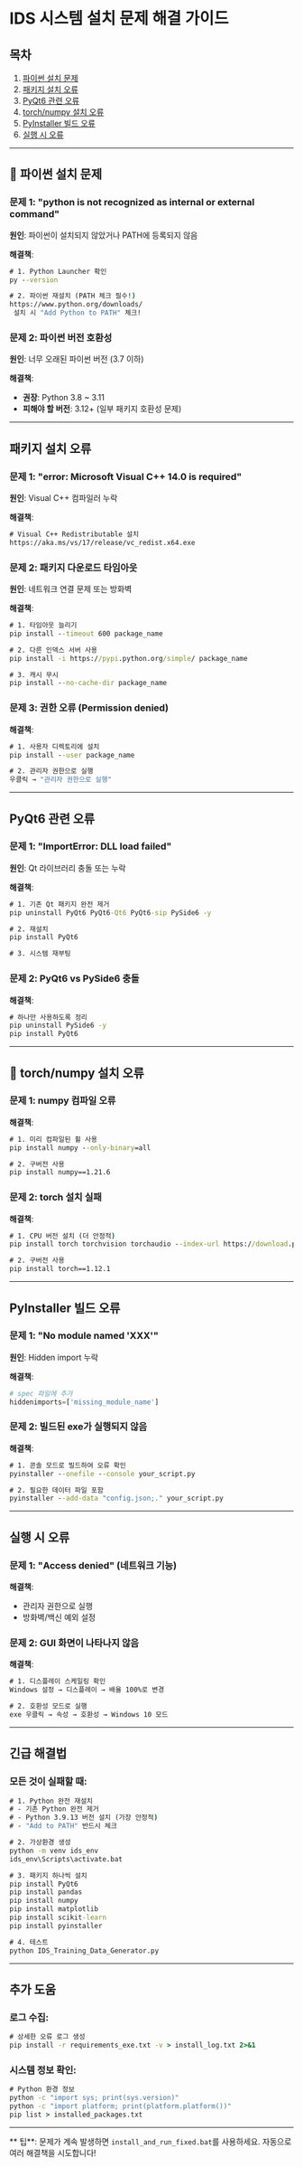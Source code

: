 #  IDS 시스템 설치 문제 해결 가이드

##  **목차**
1. [파이썬 설치 문제](#파이썬-설치-문제)
2. [패키지 설치 오류](#패키지-설치-오류)
3. [PyQt6 관련 오류](#pyqt6-관련-오류)
4. [torch/numpy 설치 오류](#torchnumpy-설치-오류)
5. [PyInstaller 빌드 오류](#pyinstaller-빌드-오류)
6. [실행 시 오류](#실행-시-오류)

---

## 🐍 **파이썬 설치 문제**

### 문제 1: "python is not recognized as internal or external command"
**원인**: 파이썬이 설치되지 않았거나 PATH에 등록되지 않음

**해결책**:
```cmd
# 1. Python Launcher 확인
py --version

# 2. 파이썬 재설치 (PATH 체크 필수!)
https://www.python.org/downloads/
 설치 시 "Add Python to PATH" 체크!
```

### 문제 2: 파이썬 버전 호환성
**원인**: 너무 오래된 파이썬 버전 (3.7 이하)

**해결책**:
- **권장**: Python 3.8 ~ 3.11
- **피해야 할 버전**: 3.12+ (일부 패키지 호환성 문제)

---

##  **패키지 설치 오류**

### 문제 1: "error: Microsoft Visual C++ 14.0 is required"
**원인**: Visual C++ 컴파일러 누락

**해결책**:
```cmd
# Visual C++ Redistributable 설치
https://aka.ms/vs/17/release/vc_redist.x64.exe
```

### 문제 2: 패키지 다운로드 타임아웃
**원인**: 네트워크 연결 문제 또는 방화벽

**해결책**:
```cmd
# 1. 타임아웃 늘리기
pip install --timeout 600 package_name

# 2. 다른 인덱스 서버 사용
pip install -i https://pypi.python.org/simple/ package_name

# 3. 캐시 무시
pip install --no-cache-dir package_name
```

### 문제 3: 권한 오류 (Permission denied)
**해결책**:
```cmd
# 1. 사용자 디렉토리에 설치
pip install --user package_name

# 2. 관리자 권한으로 실행
우클릭 → "관리자 권한으로 실행"
```

---

##  **PyQt6 관련 오류**

### 문제 1: "ImportError: DLL load failed"
**원인**: Qt 라이브러리 충돌 또는 누락

**해결책**:
```cmd
# 1. 기존 Qt 패키지 완전 제거
pip uninstall PyQt6 PyQt6-Qt6 PyQt6-sip PySide6 -y

# 2. 재설치
pip install PyQt6

# 3. 시스템 재부팅
```

### 문제 2: PyQt6 vs PySide6 충돌
**해결책**:
```cmd
# 하나만 사용하도록 정리
pip uninstall PySide6 -y
pip install PyQt6
```

---

## 🔢 **torch/numpy 설치 오류**

### 문제 1: numpy 컴파일 오류
**해결책**:
```cmd
# 1. 미리 컴파일된 휠 사용
pip install numpy --only-binary=all

# 2. 구버전 사용
pip install numpy==1.21.6
```

### 문제 2: torch 설치 실패
**해결책**:
```cmd
# 1. CPU 버전 설치 (더 안정적)
pip install torch torchvision torchaudio --index-url https://download.pytorch.org/whl/cpu

# 2. 구버전 사용
pip install torch==1.12.1
```

---

##  **PyInstaller 빌드 오류**

### 문제 1: "No module named 'XXX'"
**원인**: Hidden import 누락

**해결책**:
```python
# spec 파일에 추가
hiddenimports=['missing_module_name']
```

### 문제 2: 빌드된 exe가 실행되지 않음
**해결책**:
```cmd
# 1. 콘솔 모드로 빌드하여 오류 확인
pyinstaller --onefile --console your_script.py

# 2. 필요한 데이터 파일 포함
pyinstaller --add-data "config.json;." your_script.py
```

---

##  **실행 시 오류**

### 문제 1: "Access denied" (네트워크 기능)
**해결책**:
- 관리자 권한으로 실행
- 방화벽/백신 예외 설정

### 문제 2: GUI 화면이 나타나지 않음
**해결책**:
```cmd
# 1. 디스플레이 스케일링 확인
Windows 설정 → 디스플레이 → 배율 100%로 변경

# 2. 호환성 모드로 실행
exe 우클릭 → 속성 → 호환성 → Windows 10 모드
```

---

##  **긴급 해결법**

### 모든 것이 실패할 때:
```cmd
# 1. Python 완전 재설치
# - 기존 Python 완전 제거
# - Python 3.9.13 버전 설치 (가장 안정적)
# - "Add to PATH" 반드시 체크

# 2. 가상환경 생성
python -m venv ids_env
ids_env\Scripts\activate.bat

# 3. 패키지 하나씩 설치
pip install PyQt6
pip install pandas
pip install numpy
pip install matplotlib
pip install scikit-learn
pip install pyinstaller

# 4. 테스트
python IDS_Training_Data_Generator.py
```

---

## **추가 도움**

### 로그 수집:
```cmd
# 상세한 오류 로그 생성
pip install -r requirements_exe.txt -v > install_log.txt 2>&1
```

### 시스템 정보 확인:
```cmd
# Python 환경 정보
python -c "import sys; print(sys.version)"
python -c "import platform; print(platform.platform())"
pip list > installed_packages.txt
```

---

** 팁**: 문제가 계속 발생하면 `install_and_run_fixed.bat`를 사용하세요. 자동으로 여러 해결책을 시도합니다! 